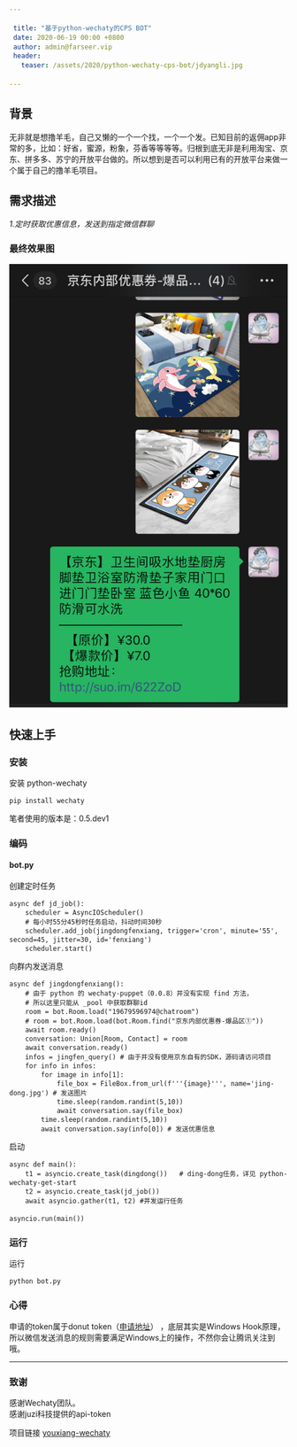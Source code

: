 ```yaml
---

 title: "基于python-wechaty的CPS BOT"
 date: 2020-06-19 00:00 +0800
 author: admin@farseer.vip
 header:
   teaser: /assets/2020/python-wechaty-cps-bot/jdyangli.jpg
   
---
```



## 背景

无非就是想撸羊毛，自己又懒的一个一个找，一个一个发。已知目前的返佣app非常的多，比如：好省，蜜源，粉象，芬香等等等等。归根到底无非是利用淘宝、京东、拼多多、苏宁的开放平台做的。所以想到是否可以利用已有的开放平台来做一个属于自己的撸羊毛项目。

<!--more-->

## 需求描述

*1.定时获取优惠信息，发送到指定微信群聊*

### 最终效果图
![效果图](/assets/2020/python-wechaty-cps-bot/jdyangli.jpg)

## 快速上手

### 安装

安装 python-wechaty

``` 
pip install wechaty
```

笔者使用的版本是：0.5.dev1


### 编码

#### bot.py

创建定时任务

```
async def jd_job():
    scheduler = AsyncIOScheduler()
	# 每小时55分45秒时任务启动，抖动时间30秒
    scheduler.add_job(jingdongfenxiang, trigger='cron', minute='55', second=45, jitter=30, id='fenxiang')
	scheduler.start()
```

向群内发送消息

```
async def jingdongfenxiang():
	# 由于 python 的 wechaty-puppet（0.0.8）并没有实现 find 方法，
	# 所以这里只能从 _pool 中获取群聊id
    room = bot.Room.load("19679596974@chatroom") 
    # room = bot.Room.load(bot.Room.find("京东内部优惠券-爆品区①"))
    await room.ready()
    conversation: Union[Room, Contact] = room
    await conversation.ready()
    infos = jingfen_query() # 由于并没有使用京东自有的SDK，源码请访问项目
    for info in infos:
        for image in info[1]:
            file_box = FileBox.from_url(f'''{image}''', name='jing-dong.jpg') # 发送图片
            time.sleep(random.randint(5,10))
            await conversation.say(file_box)
        time.sleep(random.randint(5,10))
        await conversation.say(info[0]) # 发送优惠信息
```

启动

```
async def main():
    t1 = asyncio.create_task(dingdong())   # ding-dong任务，详见 python-wechaty-get-start
    t2 = asyncio.create_task(jd_job())
    await asyncio.gather(t1, t2) #并发运行任务

asyncio.run(main())
```


### 运行

运行 

```
python bot.py
```

### 心得

申请的token属于donut token（[申请地址](https://github.com/wechaty/wechaty/issues/1941)） ，底层其实是Windows Hook原理，所以微信发送消息的规则需要满足Windows上的操作，不然你会让腾讯关注到哦。

---


### 致谢

感谢Wechaty团队。<br />感谢juzi科技提供的api-token

项目链接 [youxiang-wechaty](https://github.com/why2lyj/youxiang-wechaty)
